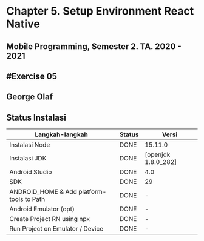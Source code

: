 # Chapter 5. Setup Environment React Native

## Mobile Programming, Semester 2. TA. 2020 - 2021

## #Exercise 05

## George Olaf

## Status Instalasi

| Langkah-langkah                           | Status | Versi               |
| ----------------------------------------- | ------ | ------------------- |
| Instalasi Node                            | DONE   | 15.11.0             |
| Instalasi JDK                             | DONE   | [openjdk 1.8.0_282] |
| Android Studio                            | DONE   | 4.0                 |
| SDK                                       | DONE   | 29                  |
| ANDROID_HOME & Add platform-tools to Path | DONE   | -                   |
| Android Emulator (opt)                    | DONE   | -                   |
| Create Project RN using npx               | DONE   | -                   |
| Run Project on Emulator / Device          | DONE   | -                   |
